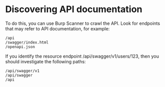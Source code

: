 # Discovering API documentation

To do this, you can use Burp Scanner to crawl the API. Look for endpoints that may refer to API documentation, for example:
```
/api
/swagger/index.html
/openapi.json
```
If you identify the resource endpoint /api/swagger/v1/users/123, then you should investigate the following paths:
```
/api/swagger/v1
/api/swagger
/api
```
